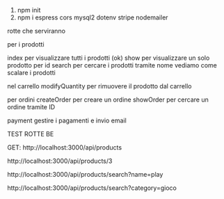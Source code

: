 1. npm init
2. npm i espress cors mysql2 dotenv stripe nodemailer

rotte che serviranno

per i prodotti 

index    per visualizzare tutti i prodotti (ok)
show     per visualizzare un solo prodotto per id
search    per cercare i prodotti tramite nome 
vediamo come scalare i prodotti

nel carrello
modifyQuantity    per rimuovere il prodotto dal carrello


per ordini
createOrder   per creare un ordine
showOrder    per cercare un ordine tramite ID

payment    gestire i pagamenti e invio email


TEST ROTTE BE 

<!-- ricerca tutti i prodotti -->
GET: http://localhost:3000/api/products


<!-- ricerca prodotto tramite id -->
http://localhost:3000/api/products/3


<!-- ricerca tramite nome  -->
http://localhost:3000/api/products/search?name=play

<!-- ricerca tramite categoria -->
http://localhost:3000/api/products/search?category=gioco